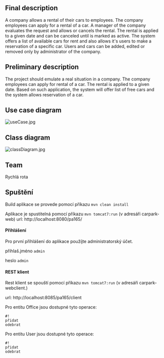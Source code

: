 ## Final description ##

A company allows a rental of their cars to employees. The company employees can apply for a rental of a car. A manager of the company evaluates the request and allows or cancels the rental. The rental is applied to a given date and can be canceled until is marked as active. The system offers a list of available cars for rent and also allows it's users to make a reservation of a specific car. Users and cars can be added, edited or removed only by administrator of the company.


## Preliminary description ##

The project should emulate a real situation in a company. The company employees can apply for rental of a car. The rental is applied to a given date. Based on such application, the system will offer list of free cars and the system allows reservation of a car.

## Use case diagram ##
![useCase.jpg](https://bitbucket.org/repo/8op8qp/images/2354194273-useCase.jpg)

## Class diagram ##
![classDiagram.jpg](https://bytebucket.org/JayDee8/pa165-car-park/raw/3eb587469281c6509b55f7ef61297e2bcb8d8571/res/classDiagram.jpg)


## Team ##
Rychlá rota

## Spuštění ##

Build aplikace se provede pomocí příkazu
``` mvn clean install ```

Aplikace je spustitelná pomocí příkazu ``` mvn tomcat7:run ``` (v adresáři carpark-web)
url: http://localhost:8080/pa165/

#### Přihlášení ####
Pro první přihlášení do aplikace použíjte administratorský účet.

přihlaš.jméno ```admin```

heslo ```admin```


#### REST klient ####
Rest klient se spouští pomocí příkazu ``` mvn tomcat7:run ``` (v adresáři carpark-webclient.)

url: http://localhost:8085/pa165/client


Pro entitu Office jsou dostupné tyto operace:

```
#!
přidat 
odebrat
```
Pro entitu User jsou dostupné tyto operace:

```
#!
přidat 
odebrat
```